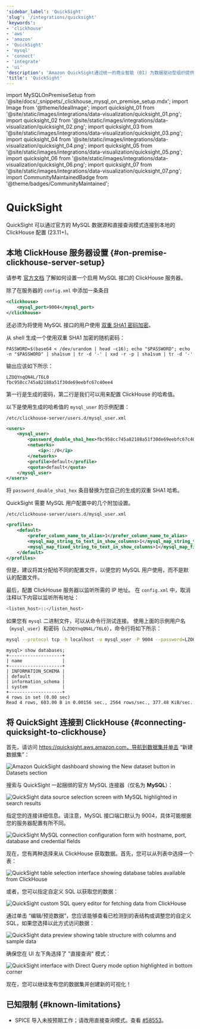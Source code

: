 ```yaml
---
'sidebar_label': 'QuickSight'
'slug': '/integrations/quicksight'
'keywords':
- 'clickhouse'
- 'aws'
- 'amazon'
- 'QuickSight'
- 'mysql'
- 'connect'
- 'integrate'
- 'ui'
'description': 'Amazon QuickSight通过统一的商业智能 (BI) 为数据驱动型组织提供支持。'
'title': 'QuickSight'
---
```


import MySQLOnPremiseSetup from '@site/docs/_snippets/_clickhouse_mysql_on_premise_setup.mdx';
import Image from '@theme/IdealImage';
import quicksight_01 from '@site/static/images/integrations/data-visualization/quicksight_01.png';
import quicksight_02 from '@site/static/images/integrations/data-visualization/quicksight_02.png';
import quicksight_03 from '@site/static/images/integrations/data-visualization/quicksight_03.png';
import quicksight_04 from '@site/static/images/integrations/data-visualization/quicksight_04.png';
import quicksight_05 from '@site/static/images/integrations/data-visualization/quicksight_05.png';
import quicksight_06 from '@site/static/images/integrations/data-visualization/quicksight_06.png';
import quicksight_07 from '@site/static/images/integrations/data-visualization/quicksight_07.png';
import CommunityMaintainedBadge from '@theme/badges/CommunityMaintained';


# QuickSight

<CommunityMaintainedBadge/>

QuickSight 可以通过官方的 MySQL 数据源和直接查询模式连接到本地的 ClickHouse 配置 (23.11+)。

## 本地 ClickHouse 服务器设置 {#on-premise-clickhouse-server-setup}

请参考 [官方文档](/interfaces/mysql) 了解如何设置一个启用 MySQL 接口的 ClickHouse 服务器。

除了在服务器的 `config.xml` 中添加一条条目

```xml
<clickhouse>
    <mysql_port>9004</mysql_port>
</clickhouse>
```

还必须为将使用 MySQL 接口的用户使用 [双重 SHA1 密码加密](/operations/settings/settings-users#user-namepassword)。

从 shell 生成一个使用双重 SHA1 加密的随机密码：

```shell
PASSWORD=$(base64 < /dev/urandom | head -c16); echo "$PASSWORD"; echo -n "$PASSWORD" | sha1sum | tr -d '-' | xxd -r -p | sha1sum | tr -d '-'
```

输出应该如下所示：

```text
LZOQYnqQN4L/T6L0
fbc958cc745a82188a51f30de69eebfc67c40ee4
```

第一行是生成的密码，第二行是我们可以用来配置 ClickHouse 的哈希值。

以下是使用生成的哈希值的 `mysql_user` 的示例配置：

`/etc/clickhouse-server/users.d/mysql_user.xml`

```xml
<users>
    <mysql_user>
        <password_double_sha1_hex>fbc958cc745a82188a51f30de69eebfc67c40ee4</password_double_sha1_hex>
        <networks>
            <ip>::/0</ip>
        </networks>
        <profile>default</profile>
        <quota>default</quota>
    </mysql_user>
</users>
```

将 `password_double_sha1_hex` 条目替换为您自己的生成的双重 SHA1 哈希。

QuickSight 需要 MySQL 用户配置中的几个附加设置。

`/etc/clickhouse-server/users.d/mysql_user.xml`

```xml
<profiles>
    <default>
        <prefer_column_name_to_alias>1</prefer_column_name_to_alias>
        <mysql_map_string_to_text_in_show_columns>1</mysql_map_string_to_text_in_show_columns>
        <mysql_map_fixed_string_to_text_in_show_columns>1</mysql_map_fixed_string_to_text_in_show_columns>
    </default>
</profiles>
```

但是，建议将其分配给不同的配置文件，以便您的 MySQL 用户使用，而不是默认的配置文件。

最后，配置 ClickHouse 服务器以监听所需的 IP 地址。
在 `config.xml` 中，取消注释以下内容以监听所有地址：

```bash
<listen_host>::</listen_host>
```

如果您有 `mysql` 二进制文件，可以从命令行测试连接。
使用上面的示例用户名（`mysql_user`）和密码（`LZOQYnqQN4L/T6L0`），命令行将如下所示：

```bash
mysql --protocol tcp -h localhost -u mysql_user -P 9004 --password=LZOQYnqQN4L/T6L0
```

```response
mysql> show databases;
+--------------------+
| name               |
+--------------------+
| INFORMATION_SCHEMA |
| default            |
| information_schema |
| system             |
+--------------------+
4 rows in set (0.00 sec)
Read 4 rows, 603.00 B in 0.00156 sec., 2564 rows/sec., 377.48 KiB/sec.
```

## 将 QuickSight 连接到 ClickHouse {#connecting-quicksight-to-clickhouse}

首先，请访问 https://quicksight.aws.amazon.com，导航到数据集并单击 “新建数据集”：

<Image size="md" img={quicksight_01} alt="Amazon QuickSight dashboard showing the New dataset button in Datasets section" border />
<br/>

搜索与 QuickSight 一起捆绑的官方 MySQL 连接器（仅名为 **MySQL**）：

<Image size="md" img={quicksight_02} alt="QuickSight data source selection screen with MySQL highlighted in search results" border />
<br/>

指定您的连接详细信息。请注意，MySQL 接口端口默认为 9004，具体可能根据您的服务器配置有所不同。

<Image size="md" img={quicksight_03} alt="QuickSight MySQL connection configuration form with hostname, port, database and credential fields" border />
<br/>

现在，您有两种选择来从 ClickHouse 获取数据。首先，您可以从列表中选择一个表：

<Image size="md" img={quicksight_04} alt="QuickSight table selection interface showing database tables available from ClickHouse" border />
<br/>

或者，您可以指定自定义 SQL 以获取您的数据：

<Image size="md" img={quicksight_05} alt="QuickSight custom SQL query editor for fetching data from ClickHouse" border />
<br/>

通过单击 “编辑/预览数据”，您应该能够查看已检测到的表结构或调整您的自定义 SQL，如果您选择以此方式访问数据：

<Image size="md" img={quicksight_06} alt="QuickSight data preview showing table structure with columns and sample data" border />
<br/>

确保您在 UI 左下角选择了 "直接查询" 模式：

<Image size="md" img={quicksight_07} alt="QuickSight interface with Direct Query mode option highlighted in bottom corner" border />
<br/>

现在，您可以继续发布您的数据集并创建新的可视化！

## 已知限制 {#known-limitations}

- SPICE 导入未按预期工作；请改用直接查询模式。查看 [#58553](https://github.com/ClickHouse/ClickHouse/issues/58553)。

